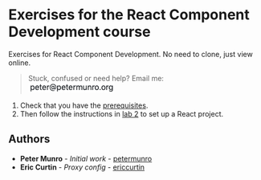 # Exercises for the React Component Development course

Exercises for React Component Development. No need to clone, just view online.

> Stuck, confused or need help? Email me: <br>
  ![peter at petermunro.org](images/email-address.png)

1. Check that you have the [prerequisites](01-prerequisites.md).
2. Then follow the instructions in [lab 2](02-getting-started-with-create-react-app.md) to set up a React project.


## Authors

* **Peter Munro** - *Initial work* - [petermunro](https://github.com/petermunro)
* **Eric Curtin** - *Proxy config* - [ericcurtin](https://github.com/ericcurtin)
